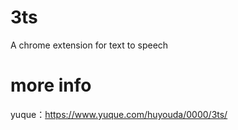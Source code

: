 # 3ts

A chrome extension for text to speech

# more info

yuque：https://www.yuque.com/huyouda/0000/3ts/